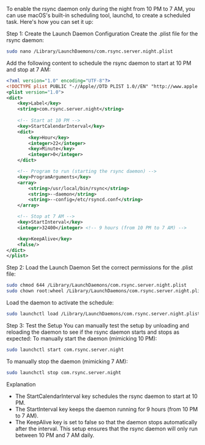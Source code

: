 To enable the rsync daemon only during the night from 10 PM to 7 AM, you can use macOS's built-in scheduling tool, launchd, to create a scheduled task. Here's how you can set it up:

Step 1: Create the Launch Daemon Configuration
Create the .plist file for the rsync daemon:

```bash
sudo nano /Library/LaunchDaemons/com.rsync.server.night.plist
```
Add the following content to schedule the rsync daemon to start at 10 PM and stop at 7 AM:

```xml
<?xml version="1.0" encoding="UTF-8"?>
<!DOCTYPE plist PUBLIC "-//Apple//DTD PLIST 1.0//EN" "http://www.apple.com/DTDs/PropertyList-1.0.dtd">
<plist version="1.0">
<dict>
    <key>Label</key>
    <string>com.rsync.server.night</string>
    
    <!-- Start at 10 PM -->
    <key>StartCalendarInterval</key>
    <dict>
        <key>Hour</key>
        <integer>22</integer>
        <key>Minute</key>
        <integer>0</integer>
    </dict>

    <!-- Program to run (starting the rsync daemon) -->
    <key>ProgramArguments</key>
    <array>
        <string>/usr/local/bin/rsync</string>
        <string>--daemon</string>
        <string>--config=/etc/rsyncd.conf</string>
    </array>

    <!-- Stop at 7 AM -->
    <key>StartInterval</key>
    <integer>32400</integer> <!-- 9 hours (from 10 PM to 7 AM) -->

    <key>KeepAlive</key>
    <false/>
</dict>
</plist>
```

Step 2: Load the Launch Daemon
Set the correct permissions for the .plist file:

```bash
sudo chmod 644 /Library/LaunchDaemons/com.rsync.server.night.plist
sudo chown root:wheel /Library/LaunchDaemons/com.rsync.server.night.plist
```

Load the daemon to activate the schedule:

```bash
sudo launchctl load /Library/LaunchDaemons/com.rsync.server.night.plist
```
Step 3: Test the Setup
You can manually test the setup by unloading and reloading the daemon to see if the rsync daemon starts and stops as expected:
To manually start the daemon (mimicking 10 PM):

```bash
sudo launchctl start com.rsync.server.night
```

To manually stop the daemon (mimicking 7 AM):

```bash
sudo launchctl stop com.rsync.server.night
```
Explanation
 - The StartCalendarInterval key schedules the rsync daemon to start at 10 PM.
 - The StartInterval key keeps the daemon running for 9 hours (from 10 PM to 7 AM).
 - The KeepAlive key is set to false so that the daemon stops automatically after the interval.
This setup ensures that the rsync daemon will only run between 10 PM and 7 AM daily.